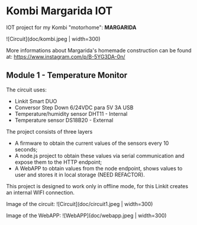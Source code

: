 # Kombi Margarida IOT

IOT project for my Kombi "motorhome": **MARGARIDA**

![Circuit](doc/kombi.jpeg | width=300)

More informations about Margarida's homemade construction can be found at: https://www.instagram.com/p/B-5YG3DA-0n/

## Module 1 - Temperature Monitor

The circuit uses:
- Linkit Smart DUO
- Conversor Step Down 6/24VDC para 5V 3A USB
- Temperature/humidity sensor DHT11 - Internal
- Temperature sensor DS18B20 - External

The project consists of three layers
- A firmware to obtain the current values of the sensors every 10 seconds;
- A node.js project to obtain these values ​​via serial communication and expose them to the HTTP endpoint;
- A WebAPP to obtain values from the node endpoint, shows values to user and stores it in local storage (NEED REFACTOR).

This project is designed to work only in offline mode, for this Linkit creates an internal WIFI connection.

Image of the circuit:
![Circuit](doc/circuit1.jpeg | width=300)

Image of the WebAPP:
![WebAPP](doc/webapp.jpeg | width=300)